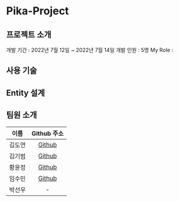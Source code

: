 # Pika-Project
## 프로젝트 소개
개발 기간 : 2022년 7월 12일 ~ 2022년 7월 14일
개발 인원 : 5명
My Role : 

## 사용 기술

## Entity 설계

## 팀원 소개
|  이름  |                 Github 주소                 |
| :----: | :-----------------------------------------: |
| 김도연 |     [Github](https://github.com/kdn00)     |
| 김기범 |   [Github](https://github.com/colaage23)    |
| 황윤정 |   [Github](https://github.com/jjenniyun)   |
| 임수민 |    [Github](https://github.com/wjdrmstnals)    |
| 박선우 | - |
